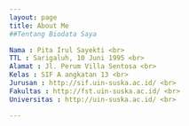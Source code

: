 ```yaml
---
layout: page
title: About Me
##Tentang Biodata Saya

Nama : Pita Irul Sayekti <br>
TTL : Sarigaluh, 10 Juni 1995 <br>
Alamat : Jl. Perum Villa Sentosa <br>
Kelas : SIF A angkatan 13 <br>
Jurusan : http://sif.uin-suska.ac.id/ <br>
Fakultas : http://fst.uin-suska.ac.id/ <br>
Universitas : http://uin-suska.ac.id/ <br>

---
```






